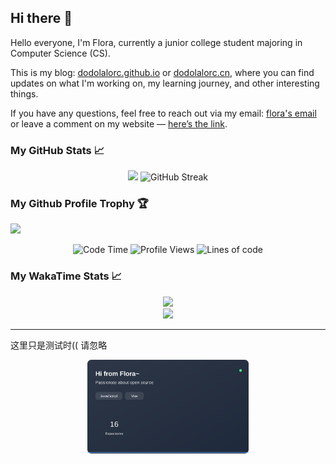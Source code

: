 ## Hi there 👋

Hello everyone, I'm Flora, currently a junior college student majoring in Computer Science (CS).

This is my blog: [dodolalorc.github.io](https://dodolalorc.github.io/) or [dodolalorc.cn](https://dodolalorc.cn/), where you can find updates on what I'm working on, my learning journey, and other interesting things.

If you have any questions, feel free to reach out via my email: [flora's email](mailto:chenflora124@gmail.com) or leave a comment on my website — [here’s the link](https://dodolalorc.github.io/comments/).

### My GitHub Stats 📈

<div align="center">
  <img height="150" src="https://github-readme-stats.vercel.app/api?username=dodolalorc&count_private=true&show_icons=true&theme=radical&show_owner=true?include_all_commits=true" />
  <!-- <img height="150" width="350" src="https://github-readme-stats.vercel.app/api/top-langs/?username=dodolalorc&layout=compact&theme=radical&hide=javascript,html" /> -->
  <img height="150" src="https://github-readme-streak-stats.herokuapp.com?user=dodolalorc&theme=radical&locale=zh_Hans&short_numbers=true" alt="GitHub Streak" />
</div>

### My Github Profile Trophy 🏆
<a href="https://github.com/ryo-ma/github-profile-trophy"  align="center">
  <img width=800 src="https://github-profile-trophy.vercel.app/?username=dodolalorc&column=10&theme=tokyonight&no-frame=true"/>
</a>

<!--START_SECTION:waka-->
<div align="center">

![Code Time](http://img.shields.io/badge/Code%20Time-327%20hrs%2028%20mins-blue) ![Profile Views](http://img.shields.io/badge/Profile%20Views-2-blue) ![Lines of code](https://img.shields.io/badge/From%20Hello%20World%20I%27ve%20Written-1.6%20million%20lines%20of%20code-blue)

</div>

### My WakaTime Stats 📈

<div align="center">
  <img height="400"  src="https://wakatime.com/share/@9472cdb1-67de-4364-97df-8c579596a053/26f5268b-7609-4e8d-b107-3b182b89a7db.svg"/>
</div>
<!-- <figure align="center"><embed src="https://wakatime.com/share/@9472cdb1-67de-4364-97df-8c579596a053/26f5268b-7609-4e8d-b107-3b182b89a7db.svg"></embed></figure> -->

<div align="center">
  <img src="https://wakatime.com/share/@9472cdb1-67de-4364-97df-8c579596a053/72240eed-453d-4598-9bed-7baa9879f1a0.svg"/>
</div>
<!-- <figure align="center"></figure><embed src="https://wakatime.com/share/@9472cdb1-67de-4364-97df-8c579596a053/72240eed-453d-4598-9bed-7baa9879f1a0.svg"></embed></figure> -->

<!--END_SECTION:waka-->


---

这里只是测试时(( 请忽略
<div  align="center">
  <img height="150"  src="./assets/card.svg"/>
</div>